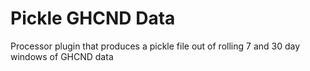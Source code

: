 # Pickle GHCND Data
Processor plugin that produces a pickle file out of rolling 7 and 30 day windows of GHCND data
